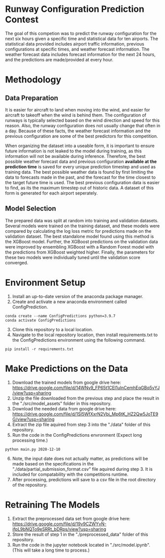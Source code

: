 # Runway Configuration Prediction Contest
The goal of this competion was to predict the runway configuration for the next six hours given a specific time and statistical data for ten airports. The statistical data provided includes airport traffic information, previous configurations at specific times, and weather forecast information. The weather forecast data includes forecast information for the next 24 hours, and the predictions are made/provided at every hour.

# Methodology
## Data Preparation
It is easier for aircraft to land when moving into the wind, and easier for aircraft to takeoff when the wind is behind them. The configuration of runways is typically selected based on the wind direction and speed for this reason. Also, the runway configuration does not usually change that often in a day. Because of these facts, the weather forecast information and the previous configuration are some of the best predictors for this competition.

When organizing the dataset into a useable form, it is important to ensure future information is not leaked to the model during training, as this information will not be available during inference. Therefore, the best possible weather forecast data and previous configuration **available at the prediction time** is saved for every unique prediction timestep and used as training data. The best possible weather data is found by first limiting the data to forecasts made in the past, and the forecast for the time closest to the target future time is used. The best previous configuration data is easier to find, as its the maximum timestep out of historic data. A dataset of this form is generated for each airport seperately.

## Model Selection
The prepared data was split at random into training and validation datasets. Several models were trained on the training dataset, and these models were compared by calculating the log loss metric for predictions made on the validation dataset. The best standalone model found using this method is the XGBoost model. Further, the XGBoost predictions on the validation data were improved by ensembling XGBoost with a Random Forest model with the predictions from XGBoost weighted higher. Finally, the parameters for these two models were individually tuned until the validation score converged.  

# Environment Setup 
1) Install an up-to-date version of the anaconda package manager.
2) Create and activate a new anaconda environment called ConfigPrediction.
```
conda create --name ConfigPredictions python=3.9.7
conda activate ConfigPredictions
```
3) Clone this repository to a local location.
4) Navigate to the local repository location, then install requirements.txt to the ConfigPredictions environment using the following command.

```
pip install -r requirements.txt
```

# Make Predictions on the Data
1) Download the trained models from google drive here: https://drive.google.com/file/d/14WNv9_FP65t1CEI1ulnCemhEqGBq5vYJ/view?usp=sharing 
2) Unzip the file downloaded from the previous step and place the result in the "./src/model_assets" folder in this repository.
3) Download the needed data from google drive here: https://drive.google.com/file/d/1SI5WfXxrN2Vbi_Mp6tK_HZ2Qw5JoTE9G/view?usp=sharing 
4) Extract the zip file aquired from step 3 into the "./data" folder of this repository.
5) Run the code in the ConfigPredictions envronment (Expect long processing time.)
```
python main.py 2020-12-10
```
6) Note, the input date does not actually matter, as predictions will be made based on the specifications in the "./data/partial_submission_format.csv" file aquired during step 3. It is included for compatability with the competitions runtime.
7) After processing, predictions will save to a csv file in the root directory of the repository. 

# Retraining The Models
1) Extract the preprocessed data set from google drive here: https://drive.google.com/file/d/19v9CZWYvN-ifpL9bNQTo9eSRRt_bDRps/view?usp=sharing 
2) Store the result of step 1 in the "./preprocessed_data" folder of this repository.
3) Run the code in the jupyter notebook located in "./src/model.ipynb". (This will take a long time to process.)
